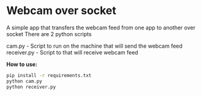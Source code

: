 # Webcam over socket

A simple app that transfers the webcam feed from one app to another over socket
There are 2 python scripts

cam.py - Script to run on the machine that will send the webcam feed
receiver.py - Script to that will receive webcam feed

**How to use:**

```bash
pip install -r requirements.txt
python cam.py
python receiver.py
